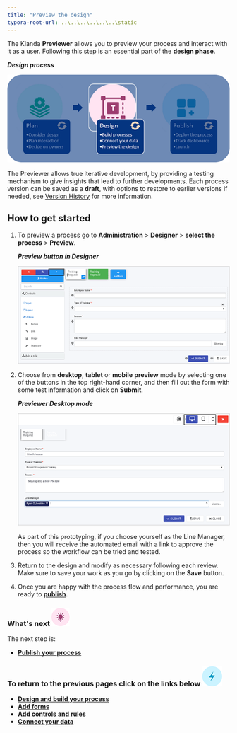 ```yaml
---
title: "Preview the design"
typora-root-url: ..\..\..\..\..\..\static
---
```


The Kianda **Previewer** allows you to preview your process and interact with it as a user. Following this step is an essential part of the **design phase**.

***Design process***

![Designing in Kianda](/images/highlightdesign.png)

The Previewer allows true iterative development, by providing a testing mechanism to give insights that lead to further developments. Each process version can be saved as a **draft**, with options to restore to earlier versions if needed, see [Version History](/docs/getting-started/create-first-process/design-and-build/add-forms/version-history/) for more information.



## How to get started ##

1. To preview a process go to **Administration** > **Designer** > **select the process** > **Preview**.

   ***Preview button in Designer***

   ![Previewing a process](/images/trainingpreview.gif)

2. Choose from **desktop**, **tablet** or **mobile** **preview** mode by selecting one of the buttons in the top right-hand corner, and then fill out the form with some test information and click on **Submit**. 

   ***Previewer Desktop mode***

   ![Training Approval form](/images/training_approval2.gif)

   As part of this prototyping, if you choose yourself as the Line Manager, then you will receive the automated email with a link to approve the process so the workflow can be tried and tested.

3. Return to the design and modify as necessary following each review. Make sure to save your work as you go by clicking on the **Save** button.

3. Once you are happy with the process flow and performance, you are ready to [**publish**](/docs/getting-started/create-first-process/publish-your-process/).

   

### What's next  ![Idea icon](/images/18.png) ###

The next step is:

- [**Publish your process**](/docs/getting-started/create-first-process/publish-your-process/)

  




### **To return to the previous pages click on the links below**  ![Lighting icon](/images/10.png) 

- [**Design and build your process**](/docs/getting-started/create-first-process/design-and-build/) 
- [**Add forms**](/docs/getting-started/create-first-process/design-and-build/add-forms/)
- [**Add controls and rules**](/docs/getting-started/create-first-process/design-and-build/add-controls-and-rules/)
- [**Connect your data**](/docs/getting-started/create-first-process/design-and-build/connect-your-data/)